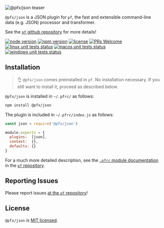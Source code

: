 ![@pfx/json teaser][teaser]

`@pfx/json` is a JSON plugin for `pf`, the fast and extensible command-line data (e.g. JSON) processor and transformer.

See the [`pf` github repository][pf] for more details!

[![node version][node-shield]][node]
[![npm version][npm-shield]][npm-package]
[![license][license-shield]][license]
[![PRs Welcome][prs-shield]][pfx-how-to-contribute]
[![linux unit tests status][linux-unit-tests-shield]][actions]
[![macos unit tests status][macos-unit-tests-shield]][actions]
[![windows unit tests status][windows-unit-tests-shield]][actions]

## Installation

> :ok_hand: `@pfx/json` comes preinstalled in `pf`. No installation necessary. If you still want to install it, proceed as described below.

`@pfx/json` is installed in `~/.pfrc/` as follows:

```bash
npm install @pfx/json
```

The plugin is included in `~/.pfrc/index.js` as follows:

```js
const json = require('@pfx/json')

module.exports = {
  plugins:  [json],
  context:  {},
  defaults: {}
}
```

For a much more detailed description, see the [`.pfrc` module documentation][pf-pfrc-module] in the [`pf` repository][pf].

## Reporting Issues

Please report issues [at the `pf` repository][issues]!

## License

`@pfx/json` is [MIT licensed][license].

[npm-package]: https://www.npmjs.com/package/@pfx/json
[license]: https://github.com/Yord/pfx-json/blob/master/LICENSE
[teaser]: ./teaser.gif
[pf]: https://github.com/Yord/pf
[actions]: https://github.com/Yord/pfx-json/actions
[npm-shield]: https://img.shields.io/npm/v/@pfx/json.svg?color=orange
[license-shield]: https://img.shields.io/npm/l/@pfx/json?color=yellow
[node-shield]: https://img.shields.io/node/v/@pfx/json?color=red
[node]: https://nodejs.org/
[prs-shield]: https://img.shields.io/badge/PRs-welcome-green.svg
[pfx-how-to-contribute]: https://github.com/Yord/pf
[linux-unit-tests-shield]: https://img.shields.io/github/workflow/status/Yord/pfx-json/linux/master?label=linux&logo=github&color=#5A5A5A&logoColor=#5A5A5A
[macos-unit-tests-shield]: https://img.shields.io/github/workflow/status/Yord/pfx-json/macos/master?label=macos&logo=github&color=#5A5A5A&logoColor=#5A5A5A
[windows-unit-tests-shield]: https://img.shields.io/github/workflow/status/Yord/pfx-json/windows/master?label=windows&logo=github&color=#5A5A5A&logoColor=#5A5A5A
[issues]: https://github.com/Yord/pf/issues
[pf-pfrc-module]: https://github.com/Yord/pf#pfrc-module